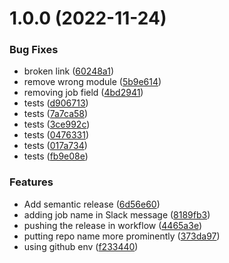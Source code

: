 # 1.0.0 (2022-11-24)


### Bug Fixes

* broken link ([60248a1](https://github.com/Encore-Post-Sales/github-action-slack-notify-build/commit/60248a188bc8c95bbd95cbba332fa40e0b6ef787))
* remove wrong module ([5b9e614](https://github.com/Encore-Post-Sales/github-action-slack-notify-build/commit/5b9e614bc8b6b4890c0e0a13e192eeb92bd124d6))
* removing job field ([4bd2941](https://github.com/Encore-Post-Sales/github-action-slack-notify-build/commit/4bd29412ee530da06c25cd5ff9f331ba32e63f9a))
* tests ([d906713](https://github.com/Encore-Post-Sales/github-action-slack-notify-build/commit/d906713e9a594fb9a88233853008d82a3879d724))
* tests ([7a7ca58](https://github.com/Encore-Post-Sales/github-action-slack-notify-build/commit/7a7ca58c85ed62bca087f54a171e0b39e7b5e16a))
* tests ([3ce992c](https://github.com/Encore-Post-Sales/github-action-slack-notify-build/commit/3ce992c6ce94fb3133f57dcea615898481d5be40))
* tests ([0476331](https://github.com/Encore-Post-Sales/github-action-slack-notify-build/commit/0476331b3622fb4d79b39508e2305864ffcb06c7))
* tests ([017a734](https://github.com/Encore-Post-Sales/github-action-slack-notify-build/commit/017a734ff119328b66b4ea112c17a3d151c1d69f))
* tests ([fb9e08e](https://github.com/Encore-Post-Sales/github-action-slack-notify-build/commit/fb9e08e6a5225d17b05766633e53064af85ee727))


### Features

* Add semantic release ([6d56e60](https://github.com/Encore-Post-Sales/github-action-slack-notify-build/commit/6d56e60b7083b18466446dcf4b45f1b566235400))
* adding job name in Slack message ([8189fb3](https://github.com/Encore-Post-Sales/github-action-slack-notify-build/commit/8189fb3863d27e3ba6e4de0a7eb08fa0286e5903))
* pushing the release in workflow ([4465a3e](https://github.com/Encore-Post-Sales/github-action-slack-notify-build/commit/4465a3e5982572d66731d6cffeed49209b397984))
* putting repo name more prominently ([373da97](https://github.com/Encore-Post-Sales/github-action-slack-notify-build/commit/373da97827332b19e753c84d1e5b7937dbe0fbfa))
* using github env ([f233440](https://github.com/Encore-Post-Sales/github-action-slack-notify-build/commit/f233440956d44857156c07a9d035c719c211ed08))
